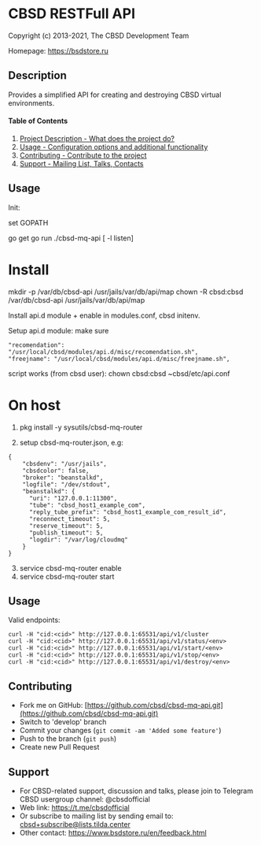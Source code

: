 # CBSD RESTFull API

Copyright (c) 2013-2021, The CBSD Development Team

Homepage: https://bsdstore.ru

## Description

Provides a simplified API for creating and destroying CBSD virtual environments.

#### Table of Contents

1. [Project Description - What does the project do?](#project-description)
2. [Usage - Configuration options and additional functionality](#usage)
3. [Contributing - Contribute to the project](#contributing)
4. [Support - Mailing List, Talks, Contacts](#support)

## Usage


Init:

set GOPATH

go get
go run ./cbsd-mq-api [ -l listen]


# Install

mkdir -p /var/db/cbsd-api /usr/jails/var/db/api/map
chown -R cbsd:cbsd /var/db/cbsd-api /usr/jails/var/db/api/map

Install api.d module + enable in modules.conf, cbsd initenv.

Setup api.d module: make sure

    "recomendation": "/usr/local/cbsd/modules/api.d/misc/recomendation.sh",
    "freejname": "/usr/local/cbsd/modules/api.d/misc/freejname.sh",

script works (from cbsd user): chown cbsd:cbsd ~cbsd/etc/api.conf

# On host

1) pkg install -y sysutils/cbsd-mq-router

2) setup cbsd-mq-router.json, e.g:

```
{
    "cbsdenv": "/usr/jails",
    "cbsdcolor": false,
    "broker": "beanstalkd",
    "logfile": "/dev/stdout",
    "beanstalkd": {
      "uri": "127.0.0.1:11300",
      "tube": "cbsd_host1_example_com",
      "reply_tube_prefix": "cbsd_host1_example_com_result_id",
      "reconnect_timeout": 5,
      "reserve_timeout": 5,
      "publish_timeout": 5,
      "logdir": "/var/log/cloudmq"
    }
}
```

3) service cbsd-mq-router enable
4) service cbsd-mq-router start

## Usage

Valid endpoints:

```
curl -H "cid:<cid>" http://127.0.0.1:65531/api/v1/cluster
curl -H "cid:<cid>" http://127.0.0.1:65531/api/v1/status/<env>
curl -H "cid:<cid>" http://127.0.0.1:65531/api/v1/start/<env>
curl -H "cid:<cid>" http://127.0.0.1:65531/api/v1/stop/<env>
curl -H "cid:<cid>" http://127.0.0.1:65531/api/v1/destroy/<env>
```

## Contributing

* Fork me on GitHub: [https://github.com/cbsd/cbsd-mq-api.git](https://github.com/cbsd/cbsd-mq-api.git)
* Switch to 'develop' branch
* Commit your changes (`git commit -am 'Added some feature'`)
* Push to the branch (`git push`)
* Create new Pull Request

## Support

* For CBSD-related support, discussion and talks, please join to Telegram CBSD usergroup channel: @cbsdofficial
* Web link: https://t.me/cbsdofficial
* Or subscribe to mailing list by sending email to: cbsd+subscribe@lists.tilda.center
* Other contact: https://www.bsdstore.ru/en/feedback.html
